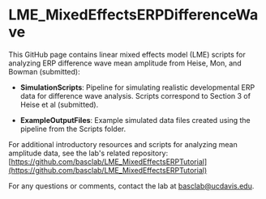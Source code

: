 # LME_MixedEffectsERPDifferenceWave

This GitHub page contains linear mixed effects model (LME) scripts for analyzing ERP difference wave mean amplitude from Heise, Mon, and Bowman (submitted):

* **SimulationScripts**: Pipeline for simulating realistic developmental ERP data for difference wave analysis. Scripts correspond to Section 3 of Heise et al (submitted).  

* **ExampleOutputFiles**: Example simulated data files created using the pipeline from the Scripts folder. 
  
For additional introductory resources and scripts for analyzing mean amplitude data, see the lab's related repository: [https://github.com/basclab/LME_MixedEffectsERPTutorial](https://github.com/basclab/LME_MixedEffectsERPTutorial) 

For any questions or comments, contact the lab at basclab@ucdavis.edu.
